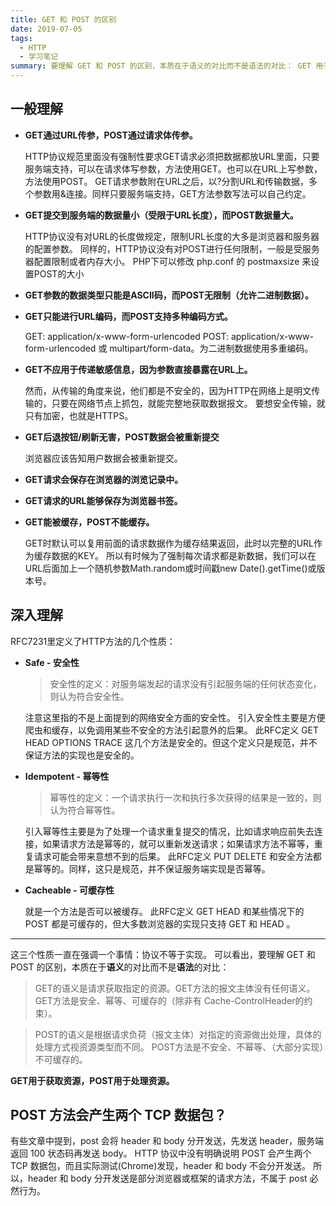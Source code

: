 ```yaml
---
title: GET 和 POST 的区别
date: 2019-07-05
tags:
  - HTTP
  - 学习笔记
summary: 要理解 GET 和 POST 的区别，本质在于语义的对比而不是语法的对比： GET 用于获取资源，安全，幂等，可缓存。 POST 用于处理资源，不安全，不幂等，不可缓存。
---
```


## 一般理解

- **GET通过URL传参，POST通过请求体传参。**

  HTTP协议规范里面没有强制性要求GET请求必须把数据都放URL里面，只要服务端支持，可以在请求体写参数，方法使用GET。也可以在URL上写参数，方法使用POST。
  GET请求参数附在URL之后，以?分割URL和传输数据，多个参数用&连接。同样只要服务端支持，GET方法参数写法可以自己约定。

- **GET提交到服务端的数据量小（受限于URL长度），而POST数据量大。**

  HTTP协议没有对URL的长度做规定，限制URL长度的大多是浏览器和服务器的配置参数。
  同样的，HTTP协议没有对POST进行任何限制，一般是受服务器配置限制或者内存大小。
  PHP下可以修改 php.conf 的 postmaxsize 来设置POST的大小

- **GET参数的数据类型只能是ASCII码，而POST无限制（允许二进制数据）。**

- **GET只能进行URL编码，而POST支持多种编码方式。**

  GET: application/x-www-form-urlencoded
  POST: application/x-www-form-urlencoded 或 multipart/form-data。为二进制数据使用多重编码。

- **GET不应用于传递敏感信息，因为参数直接暴露在URL上。**

  然而，从传输的角度来说，他们都是不安全的，因为HTTP在网络上是明文传输的，只要在网络节点上抓包，就能完整地获取数据报文。
  要想安全传输，就只有加密，也就是HTTPS。

- **GET后退按钮/刷新无害，POST数据会被重新提交**

  浏览器应该告知用户数据会被重新提交。

- **GET请求会保存在浏览器的浏览记录中。**

- **GET请求的URL能够保存为浏览器书签。**

- **GET能被缓存，POST不能缓存。**

  GET时默认可以复用前面的请求数据作为缓存结果返回，此时以完整的URL作为缓存数据的KEY。
  所以有时候为了强制每次请求都是新数据，我们可以在URL后面加上一个随机参数Math.random或时间戳new Date().getTime()或版本号。

## 深入理解

RFC7231里定义了HTTP方法的几个性质：

- **Safe - 安全性**

  >安全性的定义：对服务端发起的请求没有引起服务端的任何状态变化，则认为符合安全性。

  注意这里指的不是上面提到的网络安全方面的安全性。
  引入安全性主要是方便爬虫和缓存，以免调用某些不安全的方法引起意外的后果。
  此RFC定义 GET HEAD OPTIONS TRACE 这几个方法是安全的。但这个定义只是规范，并不保证方法的实现也是安全的。

- **Idempotent - 幂等性**

  >幂等性的定义：一个请求执行一次和执行多次获得的结果是一致的，则认为符合幂等性。

  引入幂等性主要是为了处理一个请求重复提交的情况，比如请求响应前失去连接，如果请求方法是幂等的，就可以重新发送请求；如果请求方法不幂等，重复请求可能会带来意想不到的后果。
  此RFC定义 PUT DELETE 和安全方法都是幂等的。同样，这只是规范，并不保证服务端实现是否幂等。

- **Cacheable - 可缓存性**

  就是一个方法是否可以被缓存。
  此RFC定义 GET HEAD 和某些情况下的 POST 都是可缓存的，但大多数浏览器的实现只支持 GET 和 HEAD 。

---

这三个性质一直在强调一个事情：协议不等于实现。
可以看出，要理解 GET 和 POST 的区别，本质在于**语义**的对比而不是**语法**的对比：

>GET的语义是请求获取指定的资源。GET方法的报文主体没有任何语义。
GET方法是安全、幂等、可缓存的（除非有 Cache-ControlHeader的约束）。

>POST的语义是根据请求负荷（报文主体）对指定的资源做出处理，具体的处理方式视资源类型而不同。
POST方法是不安全、不幂等、（大部分实现）不可缓存的。

**GET用于获取资源，POST用于处理资源。**

## POST 方法会产生两个 TCP 数据包？

有些文章中提到，post 会将 header 和 body 分开发送，先发送 header，服务端返回 100 状态码再发送 body。
HTTP 协议中没有明确说明 POST 会产生两个 TCP 数据包，而且实际测试(Chrome)发现，header 和 body 不会分开发送。
所以，header 和 body 分开发送是部分浏览器或框架的请求方法，不属于 post 必然行为。